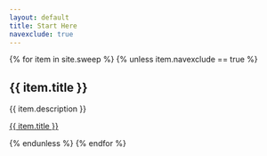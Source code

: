 ```yaml
---
layout: default
title: Start Here
navexclude: true
---
```


{% for item in site.sweep %}
{% unless item.navexclude == true %}
  <h2>{{ item.title }}</h2>
  <p>{{ item.description }}</p>
  <p><a href="{{ item.url }}">{{ item.title }}</a></p>
{% endunless %}
{% endfor %}
